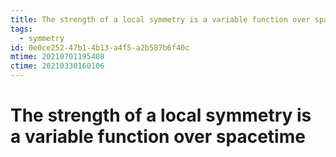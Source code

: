 ```yaml
---
title: The strength of a local symmetry is a variable function over spacetime
tags:
  - symmetry
id: 0e0ce252-47b1-4b13-a4f5-a2b587b6f40c
mtime: 20210701195408
ctime: 20210330160106
---
```


# The strength of a local symmetry is a variable function over spacetime
